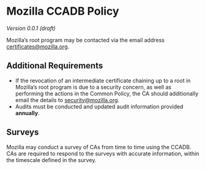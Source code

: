 # Mozilla CCADB Policy #

*Version 0.0.1 (draft)*

Mozilla’s root program may be contacted via the email address
[certificates@mozilla.org](mailto:certificates@mozilla.org).

## Additional Requirements ##

* If the revocation of an intermediate certificate chaining up to a root in
Mozilla’s root program is due to a security concern, as well as performing the
actions in the Common Policy, the CA should additionally email the details to
[security@mozilla.org](mailto:security@mozilla.org).
* Audits must be conducted and updated audit information provided **annually**.

## Surveys ##

Mozilla may conduct a survey of CAs from time to time using the CCADB. CAs are
required to respond to the surveys with accurate information, within the
timescale defined in the survey.

